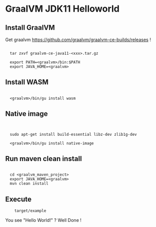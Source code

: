 # GraalVM JDK11 Helloworld


## Install GraalVM


Get graalvm https://github.com/graalvm/graalvm-ce-builds/releases !


```

  tar zxvf graalvm-ce-java11-<xxx>.tar.gz

  export PATH=<graalvm>/bin:$PATH
  export JAVA_HOME=<graalvm>

```

## Install WASM


```

  <graalvm>/bin/gu install wasm

```

## Native image

```


  sudo apt-get install build-essential libz-dev zlib1g-dev

  <graalvm>/bin/gu install native-image

```

## Run maven clean install


```

  cd <graalvm_maven_project>
  export JAVA_HOME=<graalvm>
  mvn clean install

```

## Execute

```
	target/example

```

You see "Hello World!" ? Well Done !